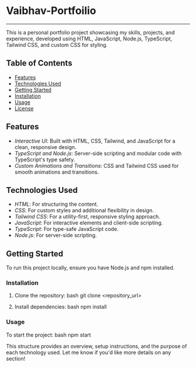 # Vaibhav-Portfoilio

---

This is a personal portfolio project showcasing my skills, projects, and experience, developed using HTML, JavaScript, Node.js, TypeScript, Tailwind CSS, and custom CSS for styling.

## Table of Contents
- [Features](#features)
- [Technologies Used](#technologies-used)
- [Getting Started](#getting-started)
- [Installation](#installation)
- [Usage](#usage)
- [License](#license)

## Features
- *Interactive UI*: Built with HTML, CSS, Tailwind, and JavaScript for a clean, responsive design.
- *TypeScript and Node.js*: Server-side scripting and modular code with TypeScript's type safety.
- *Custom Animations and Transitions*: CSS and Tailwind CSS used for smooth animations and transitions.

## Technologies Used
- *HTML*: For structuring the content.
- *CSS*: For custom styles and additional flexibility in design.
- *Tailwind CSS*: For a utility-first, responsive styling approach.
- *JavaScript*: For interactive elements and client-side scripting.
- *TypeScript*: For type-safe JavaScript code.
- *Node.js*: For server-side scripting.

## Getting Started
To run this project locally, ensure you have Node.js and npm installed.

### Installation
1. Clone the repository:
   bash
   git clone <repository_url>
   
2. Install dependencies:
   bash
   npm install
   

### Usage
To start the project:
bash
npm start


This structure provides an overview, setup instructions, and the purpose of each technology used. Let me know if you'd like more details on any section!

